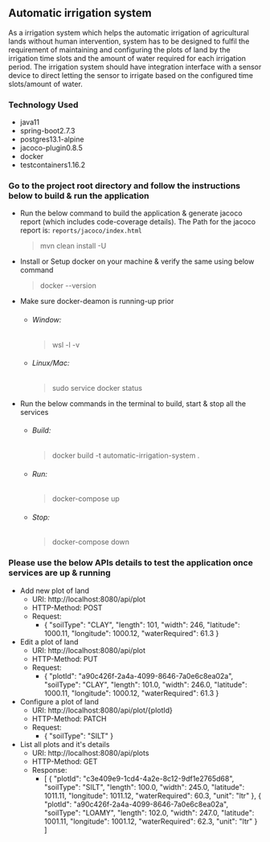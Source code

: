 ## Automatic irrigation system

As a irrigation system which helps the automatic irrigation of agricultural lands without human intervention, system has to
be designed to fulfil the requirement of maintaining and configuring the plots of land by the irrigation time slots and the
amount of water required for each irrigation period.
The irrigation system should have integration interface with a sensor device to direct letting the sensor to irrigate based on
the configured time slots/amount of water.

### Technology Used

- java11
- spring-boot2.7.3
- postgres13.1-alpine
- jacoco-plugin0.8.5
- docker
- testcontainers1.16.2

### Go to the project root directory and follow the instructions below to build & run the application

- Run the below command to build the application & generate jacoco report (which includes code-coverage details). The Path for the jacoco report is: `reports/jacoco/index.html`
  > mvn clean install -U
- Install or Setup docker on your machine & verify the same using below command
  > docker --version
- Make sure docker-deamon is running-up prior
  - ###### Window:
    > wsl -l -v
  - ###### Linux/Mac:
    > sudo service docker status
- Run the below commands in the terminal to build, start & stop all the services
    - ###### Build:
      > docker build -t automatic-irrigation-system .
    - ###### Run:
      > docker-compose up
    - ###### Stop:
      > docker-compose down

### Please use the below APIs details to test the application once services are up & running
- Add new plot of land
  - URI: http://localhost:8080/api/plot
  - HTTP-Method: POST
  - Request:
    - {
      "soilType": "CLAY",
      "length": 101,
      "width": 246,
      "latitude": 1000.11,
      "longitude": 1000.12,
      "waterRequired": 61.3
      }
- Edit a plot of land
  - URI: http://localhost:8080/api/plot
  - HTTP-Method: PUT
  - Request:
    - {
      "plotId": "a90c426f-2a4a-4099-8646-7a0e6c8ea02a",
      "soilType": "CLAY",
      "length": 101.0,
      "width": 246.0,
      "latitude": 1000.11,
      "longitude": 1000.12,
      "waterRequired": 61.3
      }
- Configure a plot of land
  - URI: http://localhost:8080/api/plot/{plotId}
  - HTTP-Method: PATCH
  - Request:
    - {
      "soilType": "SILT"
      }
- List all plots and it's details
  - URI: http://localhost:8080/api/plots
  - HTTP-Method: GET
  - Response:
    - [
      {
      "plotId": "c3e409e9-1cd4-4a2e-8c12-9df1e2765d68",
      "soilType": "SILT",
      "length": 100.0,
      "width": 245.0,
      "latitude": 1011.11,
      "longitude": 1011.12,
      "waterRequired": 60.3,
      "unit": "ltr"
      },
      {
      "plotId": "a90c426f-2a4a-4099-8646-7a0e6c8ea02a",
      "soilType": "LOAMY",
      "length": 102.0,
      "width": 247.0,
      "latitude": 1001.11,
      "longitude": 1001.12,
      "waterRequired": 62.3,
      "unit": "ltr"
      }
      ]